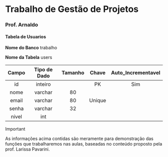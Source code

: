 # Trabalho de Gestão de Projetos
### Prof. Arnaldo

#### Tabela de Usuarios

**Nome do Banco** trabalho

**Nome da Tabela** users

| Campo | Tipo de Dado | Tamanho | Chave | Auto_Incrementavel |
| :---: | :---: | :---: | :---: | :---: 
| id | inteiro |  | PK | Sim
| nome | varchar | 80 | | |
| email | varchar | 80 | Unique | |
| senha | varchar | 32 | |
| nivel | int| | | 

> [!IMPORTANT]
>
> As informações acima contidas são meramente para demonstração das funções que trabalharemos nas aulas, baseadas no conteúdo proposto pela prof. Larissa Pavarini.



